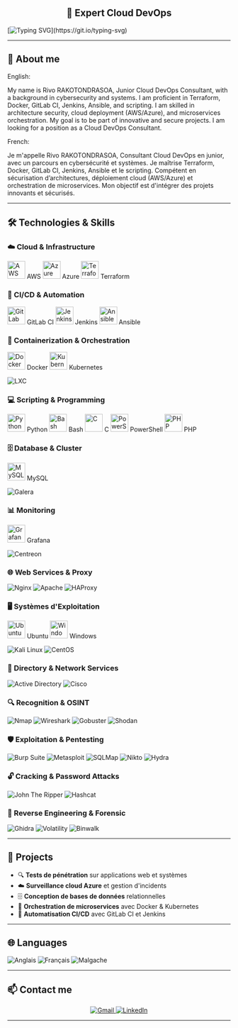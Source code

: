 <h2 align="center">🚀 Expert Cloud DevOps</h2>

[![Typing SVG](https://readme-typing-svg.demolab.com?font=Ubuntu&size=35&duration=2500&pause=1000&color=00FF66&center=true&vCenter=true&multiline=true&width=1000&height=150&lines=Hello+World%2C+My+name+is+Rivo+!;%23OpenToWork;En+recherche+d'un+poste+en+tant+que+Expert+Cloud+DevOps.)](https://git.io/typing-svg)

---

## 🎯 About me

English:

My name is Rivo RAKOTONDRASOA,
Junior Cloud DevOps Consultant, with a background in cybersecurity and systems.
I am proficient in Terraform, Docker, GitLab CI, Jenkins, Ansible, and scripting.
I am skilled in architecture security, cloud deployment (AWS/Azure), and microservices orchestration.
My goal is to be part of innovative and secure projects.
I am looking for a position as a Cloud DevOps Consultant.

French:

Je m'appelle Rivo RAKOTONDRASOA,
Consultant Cloud DevOps en junior, avec un parcours en cybersécurité et systèmes.
Je maîtrise Terraform, Docker, GitLab CI, Jenkins, Ansible et le scripting.
Compétent en sécurisation d’architectures, déploiement cloud (AWS/Azure) et orchestration
de microservices.
Mon objectif est d'intégrer des projets innovants et sécurisés.


---

## 🛠️ Technologies & Skills

### ☁️ Cloud & Infrastructure
<img src="https://skillicons.dev/icons?i=aws" alt="AWS" height="40"/> AWS
<img src="https://skillicons.dev/icons?i=azure" alt="Azure" height="40"/> Azure
<img src="https://skillicons.dev/icons?i=terraform" alt="Terraform" height="40"/> Terraform

### 🔄 CI/CD & Automation
<img src="https://skillicons.dev/icons?i=gitlab" alt="GitLab CI" height="40"/> GitLab CI
<img src="https://skillicons.dev/icons?i=jenkins" alt="Jenkins" height="40"/> Jenkins
<img src="https://skillicons.dev/icons?i=ansible" alt="Ansible" height="40"/> Ansible

### 🐳 Containerization & Orchestration
<img src="https://skillicons.dev/icons?i=docker" alt="Docker" height="40"/> Docker
<img src="https://skillicons.dev/icons?i=kubernetes" alt="Kubernetes" height="40"/> Kubernetes

![LXC](https://img.shields.io/badge/LXC-%23003f5c.svg?style=for-the-badge&logoColor=white)

### 💻 Scripting & Programming
<img src="https://skillicons.dev/icons?i=python" alt="Python" height="40"/> Python
<img src="https://skillicons.dev/icons?i=bash" alt="Bash" height="40"/> Bash
<img src="https://skillicons.dev/icons?i=c" alt="C" height="40"/> C
<img src="https://skillicons.dev/icons?i=powershell" alt="PowerShell" height="40"/> PowerShell
<img src="https://skillicons.dev/icons?i=php" alt="PHP" height="40"/> PHP

### 🗄️ Database & Cluster
<img src="https://skillicons.dev/icons?i=mysql" alt="MySQL" height="40"/> MySQL

![Galera](https://img.shields.io/badge/Galera-%23F7931E.svg?style=for-the-badge&logoColor=white)

### 📊 Monitoring
<img src="https://skillicons.dev/icons?i=grafana" alt="Grafana" height="40"/> Grafana

![Centreon](https://img.shields.io/badge/Centreon-%23FF6600.svg?style=for-the-badge&logoColor=white)

### 🌐 Web Services & Proxy
![Nginx](https://img.shields.io/badge/Nginx-%23009639.svg?style=for-the-badge&logoColor=white)
![Apache](https://img.shields.io/badge/Apache-%23D42029.svg?style=for-the-badge&logoColor=white)
![HAProxy](https://img.shields.io/badge/HAProxy-%2300ADD8.svg?style=for-the-badge&logoColor=white)

### 🖥️ Systèmes d'Exploitation
<img src="https://skillicons.dev/icons?i=ubuntu" alt="Ubuntu" height="40"/> Ubuntu
<img src="https://skillicons.dev/icons?i=windows" alt="Windows Server" height="40"/> Windows

![Kali Linux](https://img.shields.io/badge/Kali%20Linux-%23268BEE.svg?style=for-the-badge&logoColor=white)
![CentOS](https://img.shields.io/badge/CentOS-%23262577.svg?style=for-the-badge&logoColor=white)

### 🏢 Directory & Network Services
![Active Directory](https://img.shields.io/badge/Active%20Directory-%230078D4.svg?style=for-the-badge&logoColor=white)
![Cisco](https://img.shields.io/badge/Cisco-%23049fd9.svg?style=for-the-badge&logoColor=white)

### 🔍 Recognition & OSINT
![Nmap](https://img.shields.io/badge/Nmap-%23000000.svg?style=for-the-badge&logoColor=white)
![Wireshark](https://img.shields.io/badge/Wireshark-%231679A7.svg?style=for-the-badge&logoColor=white)
![Gobuster](https://img.shields.io/badge/Gobuster-%23FF6B35.svg?style=for-the-badge&logoColor=white)
![Shodan](https://img.shields.io/badge/Shodan-%23DC382D.svg?style=for-the-badge&logoColor=white)

### 🛡️ Exploitation & Pentesting
![Burp Suite](https://img.shields.io/badge/Burp%20Suite-%23FF6633.svg?style=for-the-badge&logoColor=white)
![Metasploit](https://img.shields.io/badge/Metasploit-%23003366.svg?style=for-the-badge&logoColor=white)
![SQLMap](https://img.shields.io/badge/SQLMap-%23336791.svg?style=for-the-badge&logoColor=white)
![Nikto](https://img.shields.io/badge/Nikto-%23000000.svg?style=for-the-badge&logoColor=white)
![Hydra](https://img.shields.io/badge/Hydra-%2300CED1.svg?style=for-the-badge&logoColor=black)

### 🔓 Cracking & Password Attacks
![John The Ripper](https://img.shields.io/badge/John%20The%20Ripper-%23FF0000.svg?style=for-the-badge&logoColor=white)
![Hashcat](https://img.shields.io/badge/Hashcat-%23FFD700.svg?style=for-the-badge&logoColor=black)

### 🔬 Reverse Engineering & Forensic
![Ghidra](https://img.shields.io/badge/Ghidra-%23FF6B6B.svg?style=for-the-badge&logoColor=white)
![Volatility](https://img.shields.io/badge/Volatility-%23FF4500.svg?style=for-the-badge&logoColor=white)
![Binwalk](https://img.shields.io/badge/Binwalk-%238A2BE2.svg?style=for-the-badge&logoColor=white)


---

## 🌟 Projects

- 🔍 **Tests de pénétration** sur applications web et systèmes
- ☁️ **Surveillance cloud Azure** et gestion d'incidents
- 🗄️ **Conception de bases de données** relationnelles
- 🐳 **Orchestration de microservices** avec Docker & Kubernetes
- 🔧 **Automatisation CI/CD** avec GitLab CI et Jenkins

---

## 🌐 Languages

![Anglais](https://img.shields.io/badge/Anglais-B2%20Professionnel-blue?style=for-the-badge)
![Français](https://img.shields.io/badge/Français-Langue%20maternelle-green?style=for-the-badge)
![Malgache](https://img.shields.io/badge/Malgache-Langue%20maternelle-green?style=for-the-badge)

---

## 📫 Contact me

<p align="center">
  <a href="mailto:mamonjyrivo@gmail.com">
    <img src="https://img.shields.io/badge/Gmail-D14836?style=for-the-badge&logo=gmail&logoColor=white" alt="Gmail" />
  </a>
  <a href="https://linkedin.com/in/rivo-rakotondrasoa">
    <img src="https://img.shields.io/badge/linkedin-%230077B5.svg?style=for-the-badge&logo=linkedin&logoColor=white" alt="LinkedIn" />
  </a>

---

